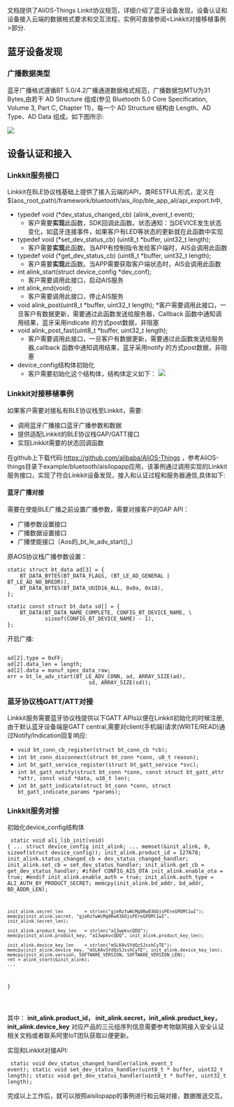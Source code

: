 文档提供了AliOS-Things Linkit协议规范，详细介绍了蓝牙设备发现，设备认证和设备接入云端的数据格式要求和交互流程，实例可直接参阅<Linkkit对接移植事例>部分.
## 蓝牙设备发现
### 广播数据类型
蓝牙广播格式遵循BT 5.0/4.2广播通道数据格式规范，广播数据包MTU为31 Bytes,由若干 AD Structure 组成(参见 Bluetooth 5.0 Core Specification, Volume 3, Part C, Chapter 11)，每一个 AD Structure 结构由 Length、AD Type、AD Data 组成。如下图所示:

![](https://img.alicdn.com/tfs/TB1Kk_IuMmTBuNjy1XbXXaMrVXa-1580-846.png)

## 设备认证和接入
### Linkkit服务接口
Linkkit在BLE协议栈基础上提供了接入云端的API，类RESTFUL形式，定义在 $(aos_root_path)/framework/bluetooth/ais_ilop/ble_app_ali/api_export.h中,
* typedef void (*dev_status_changed_cb) (alink_event_t event);
  * 客户需要**实现**此函数，SDK回调此函数。状态通知：当DEVICE发生状态变化，如蓝牙连接事件，如果客户有LED等状态的更新就在此函数中实现
* typedef void (*set_dev_status_cb) (uint8_t *buffer, uint32_t length);
  * 客户需要**实现**此函数。当APP有控制指令发给客户端时，AIS会调用此函数
* typedef void (*get_dev_status_cb) (uint8_t *buffer, uint32_t length);
  * 客户需要**实现**此函数。当APP需要获取客户端状态时，AIS会调用此函数
* int alink_start(struct device_config *dev_conf);
  * 客户需要调用此接口，启动AIS服务
* int alink_end(void);
  * 客户需要调用此接口，停止AIS服务
* void alink_post(uint8_t *buffer, uint32_t length);
  *客户需要调用此接口，一旦客户有数据更新，需要通过此函数发送给服务器，Callback 函数中通知调用结果，蓝牙采用indicate 的方式post数据，非阻塞
* void alink_post_fast(uint8_t *buffer, uint32_t length);
  * 客户需要调用此接口，一旦客户有数据更新，需要通过此函数发送给服务器,callback 函数中通知调用结果，蓝牙采用notify 的方式post数据，非阻塞
* device_config结构体初始化
  * 客户需要初始化这个结构体，结构体定义如下：
![](https://img.alicdn.com/tfs/TB11wFdu7yWBuNjy0FpXXassXXa-920-746.png)

### Linkkit对接移植事例

如果客户需要对接私有BLE协议栈至Linkkit，需要:
* 调用蓝牙广播接口蓝牙广播参数和数据
* 提供适配Linkkit的BLE协议栈GAP/GATT接口
* 实现Linkkit需要的状态回调函数

在github上下载代码:https://github.com/alibaba/AliOS-Things ，参考AliOS-things目录下example/bluetooth/aisilopapp应用，该事例通过调用实现的Linkkit服务接口，实现了符合Linkkit设备发现，接入和认证过程和服务器通信,具体如下:

#### 蓝牙广播对接
需要在使能BLE广播之前设置广播参数，需要对接客户的GAP API：
* 广播参数设置接口
* 广播数据设置接口
* 广播使能接口（Aos的_bt_le_adv_start()_）

原AOS协议栈广播参数设置：
<pre><code>static struct bt_data ad[3] = {
    BT_DATA_BYTES(BT_DATA_FLAGS, (BT_LE_AD_GENERAL | BT_LE_AD_NO_BREDR)),
    BT_DATA_BYTES(BT_DATA_UUID16_ALL, 0x0a, 0x18),
};

static const struct bt_data sd[] = {
    BT_DATA(BT_DATA_NAME_COMPLETE, CONFIG_BT_DEVICE_NAME, \
            sizeof(CONFIG_BT_DEVICE_NAME) - 1),
};
</code></pre>


开启广播:
<pre><code>
ad[2].type = 0xFF;                        
ad[2].data_len = length;
ad[2].data = manuf_spec_data_raw;
err = bt_le_adv_start(BT_LE_ADV_CONN, ad, ARRAY_SIZE(ad),
                          sd, ARRAY_SIZE(sd));
</code></pre>

### 蓝牙协议栈GATT/ATT对接
Linkkit服务需要蓝牙协议栈提供以下GATT APIs以便在Linkkit初始化的时候注册,由于默认蓝牙设备端是GATT central,需要对client(手机端)请求(WRITE/READ)通过Notify/Indication回复响应:

* `void bt_conn_cb_register(struct bt_conn_cb *cb);`
* `int bt_conn_disconnect(struct bt_conn *conn, u8_t reason);`
* `int bt_gatt_service_register(struct bt_gatt_service *svc);`
* `int bt_gatt_notify(struct bt_conn *conn, const struct bt_gatt_attr *attr,
                   const void *data, u16_t len);`
* `int bt_gatt_indicate(struct bt_conn *conn,
                     struct bt_gatt_indicate_params *params);`



### Linkkit服务对接
初始化device_config结构体
<code><pre>
    static void ali_lib_init(void)
    {
    ...
    struct device_config init_alink;
    ...
    memset(&init_alink, 0, sizeof(struct device_config));
    init_alink.product_id = 127678;
    init_alink.status_changed_cb = dev_status_changed_handler;
    init_alink.set_cb            = set_dev_status_handler;
    init_alink.get_cb            = get_dev_status_handler;
#ifdef CONFIG_AIS_OTA
    init_alink.enable_ota        = true;
#endif
    init_alink.enable_auth       = true;
    init_alink.auth_type         = ALI_AUTH_BY_PRODUCT_SECRET;
    memcpy(init_alink.bd_addr, bd_addr, BD_ADDR_LEN);                                       

    init_alink.secret_len        = strlen("gjeRzfwWcMg8Rw036OjsPEreGPDMl1wI");
    memcpy(init_alink.secret, "gjeRzfwWcMg8Rw036OjsPEreGPDMl1wI", init_alink.secret_len);

    init_alink.product_key_len   = strlen("a13wpkvcQDQ");
    memcpy(init_alink.product_key, "a13wpkvcQDQ", init_alink.product_key_len);

    init_alink.device_key_len    = strlen("mSLKAvSYdQz5JsshCyTE");
    memcpy(init_alink.device_key, "mSLKAvSYdQz5JsshCyTE", init_alink.device_key_len);
    memcpy(init_alink.version, SOFTWARE_VERSION, SOFTWARE_VERSION_LEN);
    ret = alink_start(&init_alink);
    ...
}

</code></pre>

其中：
**init_alink.product_id， init_alink.secret，init_alink.product_key，init_alink.device_key** 对应产品的三元组序列信息需要参考物联网接入安全认证相关文档或者联系阿里IoT团队获取以便更新。

实现和Linkkit对接API:

<code><pre>
static void dev_status_changed_handler(alink_event_t event);
static void set_dev_status_handler(uint8_t * buffer, uint32_t length);
static void get_dev_status_handler(uint8_t * buffer, uint32_t length);
</code></pre>


完成以上工作后，就可以按照aisilopapp的事例进行和云端对接，数据推送交互。



